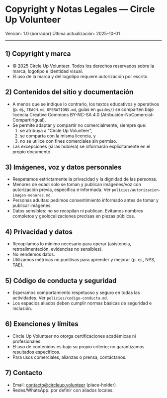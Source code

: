 # Copyright y Notas Legales — Circle Up Volunteer

Versión: 1.0 (borrador)
Última actualización: 2025-10-01

---

## 1) Copyright y marca
- © 2025 Circle Up Volunteer. Todos los derechos reservados sobre la marca, logotipo e identidad visual.  
- El uso de la marca y del logotipo requiere autorización por escrito.  

## 2) Contenidos del sitio y documentación
- A menos que se indique lo contrario, los textos educativos y operativos (p. ej., `TEACH.md`, `OPERATIONS.md`, guías en `guides/`) se comparten bajo licencia Creative Commons BY-NC-SA 4.0 (Atribución-NoComercial-CompartirIgual).  
- Se permite adaptar y compartir no comercialmente, siempre que:  
  1) se atribuya a “Circle Up Volunteer”,  
  2) se comparta con la misma licencia, y  
  3) no se utilice con fines comerciales sin permiso.  
- Las excepciones (si las hubiera) se informarán explícitamente en el propio documento.  

## 3) Imágenes, voz y datos personales
- Respetamos estrictamente la privacidad y la dignidad de las personas.  
- Menores de edad: solo se toman y publican imágenes/voz con autorización previa, específica e informada. Ver `policies/autorizacion-imagen-menores.md`.  
- Personas adultas: pedimos consentimiento informado antes de tomar y publicar imágenes.  
- Datos sensibles: no se recopilan ni publican. Evitamos nombres completos y geolocalizaciones precisas en piezas públicas.  

## 4) Privacidad y datos
- Recopilamos lo mínimo necesario para operar (asistencia, retroalimentación, evidencias no sensibles).  
- No vendemos datos.  
- Utilizamos métricas no punitivas para aprender y mejorar (p. ej., NPS, TAE).  

## 5) Código de conducta y seguridad
- Esperamos comportamiento respetuoso y seguro en todas las actividades. Ver `policies/codigo-conducta.md`.  
- Los espacios aliados deben cumplir normas básicas de seguridad e inclusión.  

## 6) Exenciones y límites
- Circle Up Volunteer no otorga certificaciones académicas ni profesionales.  
- El uso de contenidos es bajo su propio criterio; no garantizamos resultados específicos.  
- Para usos comerciales, alianzas o prensa, contáctanos.

## 7) Contacto
- Email: contacto@circleup.volunteer (place-holder)  
- Redes/WhatsApp: por definir con aliados locales.  

